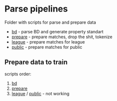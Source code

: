 # Parse pipelines

Folder with scripts for parse and prepare data
* [bd](bd.py) - parse BD and generate property standart
* [prepare](prepare.py) - prepare matches, drop the shit, tokenize
* [league](league.py) - prepare matches for league 
* [public](public.py) - prepare matches for public


## Prepare data to train

scripts order:

1. [bd](bd.py)
2. [prepare](prepare.py)
3. [league](league.py) / [public](public.py) - not working